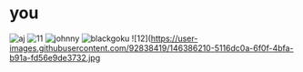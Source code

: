 # you
![aj](https://user-images.githubusercontent.com/92838419/146385595-a760e018-072d-4eed-8732-a8b81173670f.jpg)
![11](https://user-images.githubusercontent.com/92838419/146385776-156d8ca0-892b-49bf-9137-76175cadcdcc.jpg)
![johnny](https://user-images.githubusercontent.com/92838419/146385879-bbb5f6d8-3c04-4a77-9d93-f6b156c450a4.png)
![blackgoku](https://user-images.githubusercontent.com/92838419/146386068-4b6509ae-a405-4bab-91dc-d4d1cd43eec2.png)
![12](https://user-images.githubusercontent.com/92838419/146386210-5116dc0a-6f0f-4bfa-b91a-fd56e9de3732.jpg
